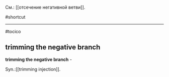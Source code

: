 См.: [[отсечение негативной ветви]].

#shortcut




<hr/>

#tocico

## trimming the negative branch

<b>trimming the negative branch</b> - 


Syn.:[[trimming injection]].



